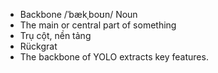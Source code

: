 - Backbone	/ˈbækˌboʊn/	Noun	
- The main or central part of something	
- Trụ cột, nền tảng	
- Rückgrat	
- The backbone of YOLO extracts key features.